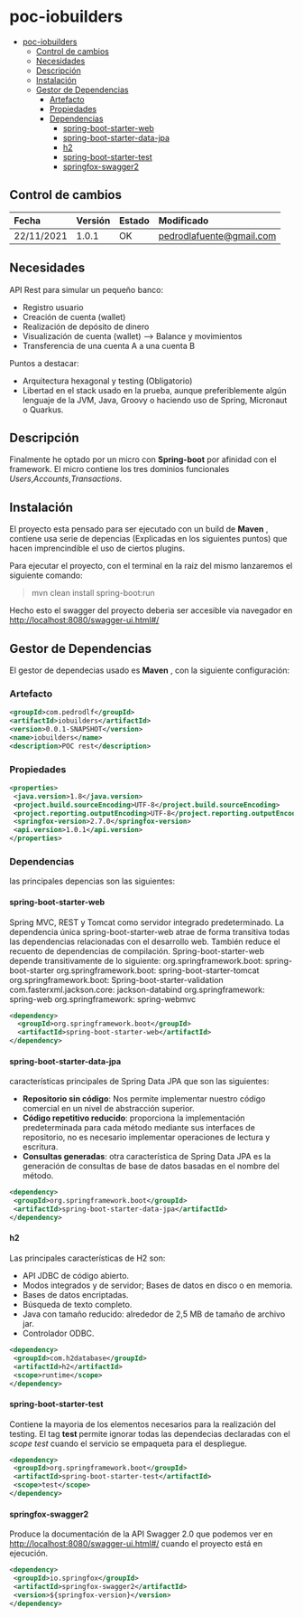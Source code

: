 # poc-iobuilders
<!-- @import "[TOC]" {cmd="toc" depthFrom=2 depthTo=5 orderedList=false} -->
<!-- code_chunk_output -->

- [poc-iobuilders](#poc-iobuilders)
  - [Control de cambios](#control-de-cambios)
  - [Necesidades](#necesidades)
  - [Descripción](#descripción)
  - [Instalación](#instalación)
  - [Gestor de Dependencias](#gestor-de-dependencias)
    - [Artefacto](#artefacto)
    - [Propiedades](#propiedades)
    - [Dependencias](#dependencias)
      - [spring-boot-starter-web](#spring-boot-starter-web)
      - [spring-boot-starter-data-jpa](#spring-boot-starter-data-jpa)
      - [h2](#h2)
      - [spring-boot-starter-test](#spring-boot-starter-test)
      - [springfox-swagger2](#springfox-swagger2)
 <!-- /code_chunk_output -->

## Control de cambios

| Fecha | Versión | Estado | Modificado
| :------------- | :------------- | :------------- | :------------- |
| 22/11/2021 | 1.0.1 | OK | pedrodlafuente@gmail.com

## Necesidades

API Rest para simular un pequeño banco:

- Registro usuario
- Creación de cuenta (wallet)
- Realización de depósito de dinero
- Visualización de cuenta (wallet) --> Balance y movimientos
- Transferencia de una cuenta A a una cuenta B

Puntos a destacar:

- Arquitectura hexagonal y testing (Obligatorio)
- Libertad en el stack usado en la prueba, aunque preferiblemente algún lenguaje de la JVM, Java, Groovy o  haciendo uso de Spring, Micronaut o Quarkus.

## Descripción

Finalmente he optado por un micro con **Spring-boot** por afinidad con el framework. El micro contiene los tres dominios funcionales *Users*,*Accounts*,*Transactions*.

## Instalación

El proyecto esta pensado para ser ejecutado con un build de **Maven** , contiene usa serie de depencias (Explicadas en los siguientes puntos) que hacen imprencindible el uso de ciertos plugins.

Para ejecutar el proyecto, con el terminal en la raiz del mismo lanzaremos el siguiente comando:

> mvn clean install spring-boot:run

Hecho esto el swagger del proyecto deberia ser accesible via navegador en <http://localhost:8080/swagger-ui.html#/>

## Gestor de Dependencias

El gestor de dependecias usado es **Maven** , con la siguiente configuración:

### Artefacto

```` xml
<groupId>com.pedrodlf</groupId>
<artifactId>iobuilders</artifactId>
<version>0.0.1-SNAPSHOT</version>
<name>iobuilders</name>
<description>POC rest</description>
````

### Propiedades

```` xml
<properties>
 <java.version>1.8</java.version>
 <project.build.sourceEncoding>UTF-8</project.build.sourceEncoding>
 <project.reporting.outputEncoding>UTF-8</project.reporting.outputEncoding>
 <springfox-version>2.7.0</springfox-version>
 <api.version>1.0.1</api.version>
</properties>
````

### Dependencias

las principales depencias son las siguientes:

#### spring-boot-starter-web

Spring MVC, REST y Tomcat como servidor integrado predeterminado. La dependencia única spring-boot-starter-web atrae de forma transitiva todas las dependencias relacionadas con el desarrollo web. También reduce el recuento de dependencias de compilación. Spring-boot-starter-web depende transitivamente de lo siguiente:
org.springframework.boot: spring-boot-starter
org.springframework.boot: spring-boot-starter-tomcat
org.springframework.boot: Spring-boot-starter-validation
com.fasterxml.jackson.core: jackson-databind
org.springframework: spring-web
org.springframework: spring-webmvc

```` xml
<dependency>
  <groupId>org.springframework.boot</groupId>
  <artifactId>spring-boot-starter-web</artifactId>
</dependency>
````

#### spring-boot-starter-data-jpa

características principales de Spring Data JPA que son las siguientes:

- **Repositorio sin código**: Nos permite implementar nuestro código comercial en un nivel de abstracción superior.
- **Código repetitivo reducido**: proporciona la implementación predeterminada para cada método mediante sus interfaces de repositorio, no es necesario implementar operaciones de lectura y escritura.
- **Consultas generadas**: otra característica de Spring Data JPA es la generación de consultas de base de datos basadas en el nombre del método.

```` xml
<dependency>
 <groupId>org.springframework.boot</groupId>
 <artifactId>spring-boot-starter-data-jpa</artifactId>
</dependency>
````

#### h2

Las principales características de H2 son:

- API JDBC de código abierto.
- Modos integrados y de servidor; Bases de datos en disco o en memoria.
- Bases de datos encriptadas.
- Búsqueda de texto completo.
- Java con tamaño reducido: alrededor de 2,5 MB de tamaño de archivo jar.
- Controlador ODBC.

```` xml
<dependency>
 <groupId>com.h2database</groupId>
 <artifactId>h2</artifactId>
 <scope>runtime</scope>
</dependency>
````

#### spring-boot-starter-test

Contiene la mayoria de los elementos necesarios para la realización del testing. El tag **<scope> test </scope>** permite ignorar todas las dependecias declaradas con el *scope test* cuando el servicio se empaqueta para el despliegue.

```` xml
<dependency>
 <groupId>org.springframework.boot</groupId>
 <artifactId>spring-boot-starter-test</artifactId>
 <scope>test</scope>
</dependency>
````

#### springfox-swagger2

Produce la documentación de la API Swagger 2.0 que podemos ver en <http://localhost:8080/swagger-ui.html#/> cuando el proyecto está en ejecución.

```` xml
<dependency>
 <groupId>io.springfox</groupId>
 <artifactId>springfox-swagger2</artifactId>
 <version>${springfox-version}</version>
</dependency>
````
